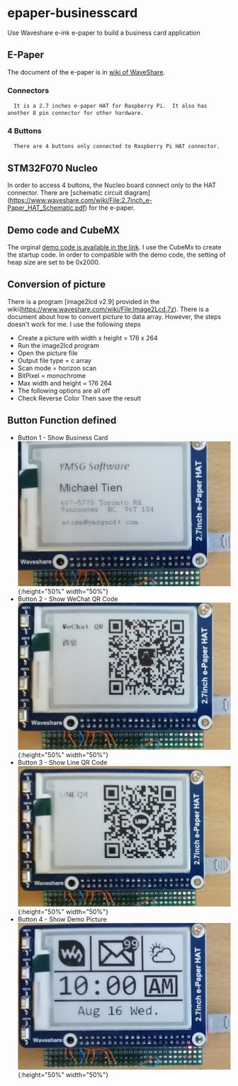 # epaper-businesscard
Use Waveshare e-ink e-paper to build a business card application

## E-Paper 
   The document of the e-paper is in [wiki of WaveShare](https://www.waveshare.com/wiki/2.7inch_e-Paper_HAT).  
   ### Connectors
      It is a 2.7 inches e-paper HAT for Raspberry Pi.  It also has another 8 pin connector for other hardware.  
   ### 4 Buttons
      There are 4 buttons only connected to Raspberry Pi HAT connector.
      
## STM32F070 Nucleo
   In order to access 4 buttons, the Nucleo board connect only to the HAT connector.  There are [schematic circuit diagram]
   (https://www.waveshare.com/wiki/File:2.7inch_e-Paper_HAT_Schematic.pdf) for the e-paper.
   
## Demo code and CubeMX
   The orginal [demo code is available in the link](https://www.waveshare.com/wiki/File:2.7inch-e-paper-hat-code.7z).  I use the 
   CubeMx to create the startup code.  In order to compatible with the demo code, the setting of heap size are set to be 0x2000.  
   
## Conversion of picture 
   There is a program [image2lcd v2.9] provided in the wiki(https://www.waveshare.com/wiki/File:Image2Lcd.7z). There is a document about
   how to convert picture to data array.  However, the steps doesn't work for me.  I use the following steps
   * Create a picture with width x height = 176 x 264
   * Run the image2lcd program
   * Open the picture file
   * Output file type = c array
   * Scan mode = horizon scan
   * BitPixel = monochrome
   * Max width and height = 176 264
   * The following options are all off
   * Check Reverse Color
   Then save the result
   
## Button Function defined
  * Button 1 - Show Business Card
     ![Business Card](https://github.com/MichaelTien8901/epaper-businesscard/blob/master/pictures/pic1.png){:height="50%" width="50%"}
  * Button 2 - Show WeChat QR Code
     ![WeChat QR](https://github.com/MichaelTien8901/epaper-businesscard/blob/master/pictures/pic2.png){:height="50%" width="50%"}
  * Button 3 - Show Line QR Code
     ![Line QR](https://github.com/MichaelTien8901/epaper-businesscard/blob/master/pictures/pic3.png){:height="50%" width="50%"}
  * Button 4 - Show Demo Picture
     ![Demo Screen](https://github.com/MichaelTien8901/epaper-businesscard/blob/master/pictures/pic4.png){:height="50%" width="50%"}
     

